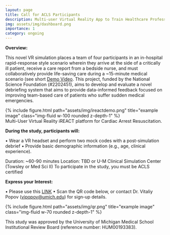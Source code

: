 ```yaml
---
layout: page
title: Call for ACLS Participants
description: Multi-user Virtual Reality App to Train Healthcare Professionals for In-Hospital Cardiac Arrest Care
img: assets/img/dashboard.png
importance: 1
category: ongoing
---
```

<b>Overview:</b>

This novel VR simulation places a team of four participants in an in-hospital rapid-response style scenario wherein they arrive at the side of a critically ill patient, receive a care report from a bedside nurse, and must collaboratively provide life-saving care during a ~15-minute medical scenario (see short [Demo Video](https://www.youtube.com/watch?v=MjvD4-dS1CI). This project, funded by the National Science Foundation (#2202451), aims to develop and evaluate a novel debriefing system that aims to provide data-informed feedback focused on improving team-based care of patients who suffer sudden medical emergencies.

<div>
    {% include figure.html path="assets/img/ireactdemo.png" title="example image" class="img-fluid w-100 rounded z-depth-1" %}
</div>
<div class="caption">
    Multi-User Virtual Reality iREACT platform for Cardiac Arrest Resuscitation.
</div>

<b>During the study, participants will:</b>

•	Wear a VR headset and perform two mock codes with a post-simulation debrief 
•	Provide basic demographic information (e.g., age, clinical experience).

Duration: ~60-90 minutes
Location: TBD or U-M Clinical Simulation Center (Towsley or Med Sci II)
To participate in the study, you must be ACLS certified

<b>Express your Interest:</b>

•	Please use this [LINK](https://forms.gle/HEvWpJYWUjBqDFD5A) 
•	Scan the QR code below, or contact Dr. Vitaliy Popov (vipopov@umich.edu) for sign-up details.

<div>
    {% include figure.html path="assets/img/qr.png" title="example image" class="img-fluid w-70 rounded z-depth-1" %}
</div>

This study was approved by the University of Michigan Medical School Institutional Review Board (reference number: HUM00193383).
